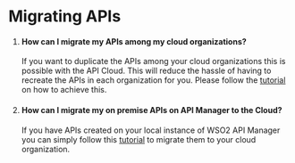 # Migrating APIs

1.  #### How can I migrate my APIs among my cloud organizations?

    If you want to duplicate the APIs among your cloud organizations
    this is possible with the API Cloud. This will reduce the hassle of
    having to recreate the APIs in each organization for you. Please
    follow the
    [tutorial](https://docs.wso2.com/display/APICloud/Migrating+your+API+between+WSO2+API+Cloud+Environments)
    on how to achieve this.

2.  #### How can I migrate my on premise APIs on API Manager to the Cloud?

    If you have APIs created on your local instance of WSO2 API Manager
    you can simply follow this
    [tutorial](https://docs.wso2.com/display/APICloud/Migrating+your+API+from+the+APIM+Local+Setup+to+WSO2+API+Cloud)
    to migrate them to your cloud organization.